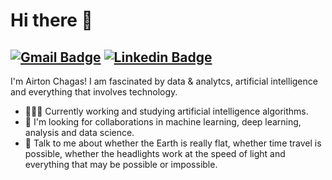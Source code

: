 # Hi there 👋

[![Gmail Badge](https://img.shields.io/badge/-chagasairton0208@gmail.com-c14438?style=flat-square&logo=Gmail&logoColor=white&link=mailto:chagasairton0208@gmail.com)](mailto:chagasairton0208@gmail.com) [![Linkedin Badge](https://img.shields.io/badge/-airtonchagas-blue?style=flat-square&logo=Linkedin&logoColor=white&link=https://www.linkedin.com/in/airtonchagas/)](https://www.linkedin.com/in/airtonchagas/) 
---

I'm Airton Chagas! I am fascinated by data & analytcs, artificial intelligence and everything that involves technology.
- 👨🏽‍💻 Currently working and studying artificial intelligence algorithms.
- 🤝 I'm looking for collaborations in machine learning, deep learning, analysis and data science.
- 💬 Talk to me about whether the Earth is really flat, whether time travel is possible, whether the headlights work at the speed of light and everything that may be possible or impossible.
<!--
<p align = "center" margin = 5px>
  <img src = "https://github-readme-stats.vercel.app/api?username=airtonchagas&show_icons=true&theme=dracula&line_height=33">
  <img src = "https://github-readme-stats.vercel.app/api/top-langs/?username=airtonchagas&hide_langs_below=.25&theme=dracula">
</p>
-->
